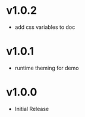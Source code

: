 v1.0.2
=====================
* add css variables to doc

v1.0.1
=====================
* runtime theming for demo

v1.0.0
=====================
* Initial Release
